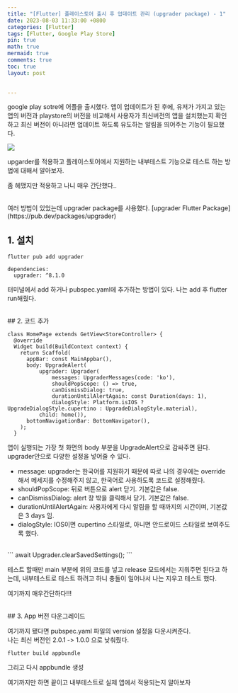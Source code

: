 ```yaml
---
title: "[Flutter] 플레이스토어 출시 후 업데이트 관리 (upgrader package) - 1"
date: 2023-08-03 11:33:00 +0800
categories: [Flutter]
tags: [Flutter, Google Play Store]
pin: true
math: true
mermaid: true
comments: true
toc: true
layout: post

  
---
```



google play sotre에 어플을 출시했다. 앱이 업데이트가 된 후에, 유저가 가지고 있는 앱의 버전과 playstore의 버전을 비교해서 사용자가 최신버전의 앱을 설치했는지 확인하고 최신 버전이 아니라면 업데이트 하도록 유도하는 알림을 띄어주는 기능이 필요했다.

![](https://blog.kakaocdn.net/dn/bBlvWG/btsqKzIs7Hm/GjHslnrcZhphKKq2XTNrsk/img.png)



upgarder를 적용하고 플레이스토어에서 지원하는 내부테스트 기능으로  테스트 하는 방법에 대해서 알아보자.

좀 헤맸지만 적용하고 나니 매우 간단했다..


 

<br>
여러 방법이 있었는데 upgrader package를 사용했다.
[upgrader Flutter Package](https://pub.dev/packages/upgrader)





## 1. 설치
```
flutter pub add upgrader
```
```
dependencies:
  upgrader: ^8.1.0
```


터미널에서 add 하거나 pubspec.yaml에 추가하는 방법이 있다. 나는 add 후 flutter run해줬다.


<br>
## 2. 코드 추가

``` 
class HomePage extends GetView<StoreController> {
  @override
  Widget build(BuildContext context) {
    return Scaffold(
      appBar: const MainAppbar(),
      body: UpgradeAlert(
          upgrader: Upgrader(
              messages: UpgraderMessages(code: 'ko'),
              shouldPopScope: () => true,
              canDismissDialog: true,
              durationUntilAlertAgain: const Duration(days: 1),
              dialogStyle: Platform.isIOS ? UpgradeDialogStyle.cupertino : UpgradeDialogStyle.material),
          child: home()),
      bottomNavigationBar: BottomNavigator(),
    );
  }
```

앱이 실행되는 가장 첫 화면의 body 부분을  UpgradeAlert으로 감싸주면 된다.\
upgrader안으로 다양한 설정을 넣어줄 수 있다.

- message: upgrader는 한국어를 지원하기 때문에 따로 나의 경우에는 override 해서 메세지를 수정해주지 않고, 한국어로 사용하도록 코드로 설정해줬다.
- shouldPopScope: 뒤로 버튼으로 alert 닫기. 기본값은 false.
- canDismissDialog: alert 창 밖을 클릭해서 닫기. 기본값은 false.
- durationUntilAlertAgain: 사용자에게 다시 알림을 할 때까지의 시간이며, 기본값은 3 days 임.
- dialogStyle:  IOS이면 cupertino 스타일로, 아니면 안드로이드 스타일로 보여주도록 했다.

<br>
```
await Upgrader.clearSavedSettings();
```

테스트 할때만 main 부분에 위의 코드를 넣고 release 모드에서는 지워주면 된다고 하는데, 내부테스트로 테스트 하려고 하니 충돌이 일어나서 나는 지우고 테스트 했다.

여기까지 매우간단하다!!!

<br>
## 3. App 버전 다운그레이드

여기까지 됐다면 pubspec.yaml 파일의 version 설정을 다운시켜준다.\
나는 최신 버전인 2.0.1 -> 1.0.0 으로 낮춰줬다.

```
flutter build appbundle 
```

그리고 다시 appbundle 생성


여기까지만 하면 끝이고 내부테스트로 실제 앱에서 적용되는지 알아보자
